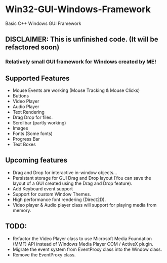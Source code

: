 # Win32-GUI-Windows-Framework
Basic C++ Windows GUI Framework

## DISCLAIMER: This is unfinished code. (It will be refactored soon)

### Relatively small GUI framework for Windows created by ME!

## Supported Features

- Mouse Events are working (Mouse Tracking & Mouse Clicks)
- Buttons
- Video Player
- Audio Player
- Text Rendering
- Drag Drop for files.
- Scrollbar (partly working)
- Images
- Fonts (Some fonts)
- Progress Bar
- Text Boxes

## Upcoming features

- Drag and Drop for interactive in-window objects...
- Persistant storage for GUI Drag and Drop layout (You can save the layout of a GUI created using the Drag and Drop feature).
- Add Keyboard event support
- Support for custom Window Themes.
- High performance font rendering (Direct2D).
- Video player & Audio player class will support for playing media from memory.

## TODO:

- Refactor the Video Player class to use Microsoft Media Foundation (MMF) API instead of Windows Media Player COM / ActiveX plugin.
- Migrate the event system from EventProxy class into the Window class.
- Remove the EventProxy class.
